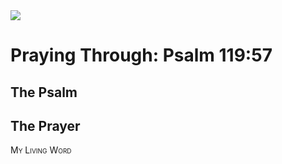 <img class="intro-right" src="/images/art-paris-psalter.jpg">

<style>
  li {list-style-type: none;}
  p + ul {
    margin-top: -18px;
}
</style>

# Praying Through: Psalm 119:57

## The Psalm

## The Prayer

<div style="font-variant: small-caps;">
My Living Word
</div>
